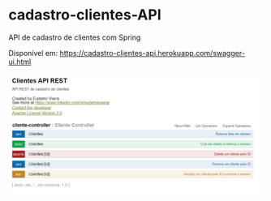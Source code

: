 # cadastro-clientes-API
API de cadastro de clientes com Spring

Disponível em:
https://cadastro-clientes-api.herokuapp.com/swagger-ui.html

![Screenshot](./images/apiclientes.JPG)
